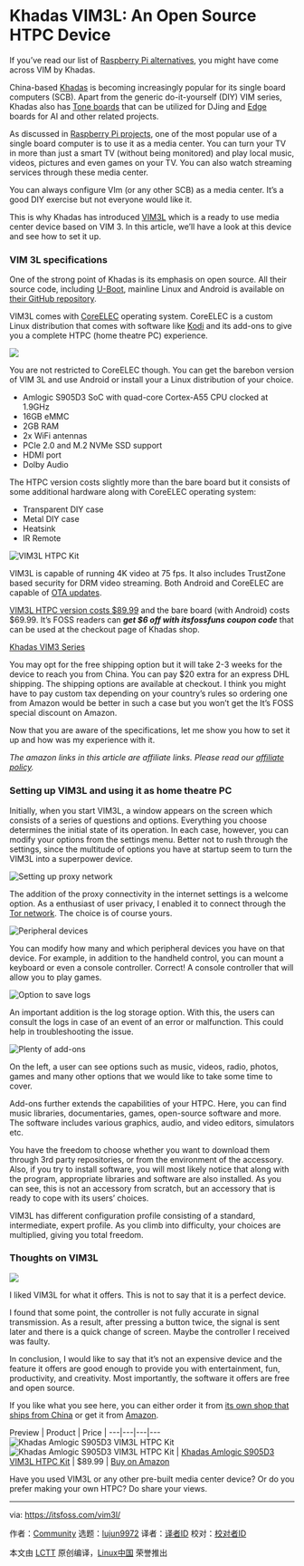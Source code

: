 [#]: collector: (lujun9972)
[#]: translator: ( )
[#]: reviewer: ( )
[#]: publisher: ( )
[#]: url: ( )
[#]: subject: (Khadas VIM3L: An Open Source HTPC Device)
[#]: via: (https://itsfoss.com/vim3l/)
[#]: author: (Community https://itsfoss.com/author/itsfoss/)

Khadas VIM3L: An Open Source HTPC Device
======

If you’ve read our list of [Raspberry Pi alternatives][1], you might have come across VIM by Khadas.

China-based [Khadas][2] is becoming increasingly popular for its single board computers (SCB). Apart from the generic do-it-yourself (DIY) VIM series, Khadas also has [Tone boards][3] that can be utilized for DJing and [Edge][4] boards for AI and other related projects.

As discussed in [Raspberry Pi projects][5], one of the most popular use of a single board computer is to use it as a media center. You can turn your TV in more than just a smart TV (without being monitored) and play local music, videos, pictures and even games on your TV. You can also watch streaming services through these media center.

You can always configure VIm (or any other SCB) as a media center. It’s a good DIY exercise but not everyone would like it.

This is why Khadas has introduced [VIM3L][6] which is a ready to use media center device based on VIM 3. In this article, we’ll have a look at this device and see how to set it up.

### VIM 3L specifications

One of the strong point of Khadas is its emphasis on open source. All their source code, including [U-Boot][7], mainline Linux and Android is available on [their GitHub repository][8].

VIM3L comes with [CoreELEC][9] operating system. CoreELEC is a custom Linux distribution that comes with software like [Kodi][10] and its add-ons to give you a complete HTPC (home theatre PC) experience.

![][11]

You are not restricted to CoreELEC though. You can get the barebon version of VIM 3L and use Android or install your a Linux distribution of your choice.

  * Amlogic S905D3 SoC with quad-core Cortex-A55 CPU clocked at 1.9GHz
  * 16GB eMMC
  * 2GB RAM
  * 2x WiFi antennas
  * PCIe 2.0 and M.2 NVMe SSD support
  * HDMI port
  * Dolby Audio



The HTPC version costs slightly more than the bare board but it consists of some additional hardware along with CoreELEC operating system:

  * Transparent DIY case
  * Metal DIY case
  * Heatsink
  * IR Remote



![VIM3L HTPC Kit][12]

VIM3L is capable of running 4K video at 75 fps. It also includes TrustZone based security for DRM video streaming. Both Android and CoreELEC are capable of [OTA updates][13].

[VIM3L HTPC version costs $89.99][14] and the bare board (with Android) costs $69.99. It’s FOSS readers can _**get $6 off with itsfossfuns coupon code**_ that can be used at the checkout page of Khadas shop.

[Khadas VIM3 Series][15]

You may opt for the free shipping option but it will take 2-3 weeks for the device to reach you from China. You can pay $20 extra for an express DHL shipping. The shipping options are available at checkout. I think you might have to pay custom tax depending on your country’s rules so ordering one from Amazon would be better in such a case but you won’t get the It’s FOSS special discount on Amazon.

Now that you are aware of the specifications, let me show you how to set it up and how was my experience with it.

_The amazon links in this article are affiliate links. Please read our [affiliate policy][16]._

### Setting up VIM3L and using it as home theatre PC

Initially, when you start VIM3L, a window appears on the screen which consists of a series of questions and options. Everything you choose determines the initial state of its operation. In each case, however, you can modify your options from the settings menu. Better not to rush through the settings, since the multitude of options you have at startup seem to turn the VIM3L into a superpower device.

![Setting up proxy network][17]

The addition of the proxy connectivity in the internet settings is a welcome option. As a enthusiast of user privacy, I enabled it to connect through the [Tor network][18]. The choice is of course yours.

![Peripheral devices][19]

You can modify how many and which peripheral devices you have on that device. For example, in addition to the handheld control, you can mount a keyboard or even a console controller. Correct! A console controller that will allow you to play games.

![Option to save logs][20]

An important addition is the log storage option. With this, the users can consult the logs in case of an event of an error or malfunction. This could help in troubleshooting the issue.

![Plenty of add-ons][21]

On the left, a user can see options such as music, videos, radio, photos, games and many other options that we would like to take some time to cover.

Add-ons further extends the capabilities of your HTPC. Here, you can find music libraries, documentaries, games, open-source software and more. The software includes various graphics, audio, and video editors, simulators etc.

You have the freedom to choose whether you want to download them through 3rd party repositories, or from the environment of the accessory. Also, if you try to install software, you will most likely notice that along with the program, appropriate libraries and software are also installed. As you can see, this is not an accessory from scratch, but an accessory that is ready to cope with its users’ choices.

VIM3L has different configuration profile consisting of a standard, intermediate, expert profile. As you climb into difficulty, your choices are multiplied, giving you total freedom.

### Thoughts on VIM3L

![][22]

I liked VIM3L for what it offers. This is not to say that it is a perfect device.

I found that some point, the controller is not fully accurate in signal transmission. As a result, after pressing a button twice, the signal is sent later and there is a quick change of screen. Maybe the controller I received was faulty.

In conclusion, I would like to say that it’s not an expensive device and the feature it offers are good enough to provide you with entertainment, fun, productivity, and creativity. Most importantly, the software it offers are free and open source.

If you like what you see here, you can either order it from [its own shop that ships from China][6] or get it from [Amazon][23].

Preview | Product | Price |
---|---|---|---
![Khadas Amlogic S905D3 VIM3L HTPC Kit][24] ![Khadas Amlogic S905D3 VIM3L HTPC Kit][24] | [Khadas Amlogic S905D3 VIM3L HTPC Kit][25] | $89.99[][26] | [Buy on Amazon][27]

Have you used VIM3L or any other pre-built media center device? Or do you prefer making your own HTPC? Do share your views.

--------------------------------------------------------------------------------

via: https://itsfoss.com/vim3l/

作者：[Community][a]
选题：[lujun9972][b]
译者：[译者ID](https://github.com/译者ID)
校对：[校对者ID](https://github.com/校对者ID)

本文由 [LCTT](https://github.com/LCTT/TranslateProject) 原创编译，[Linux中国](https://linux.cn/) 荣誉推出

[a]: https://itsfoss.com/author/itsfoss/
[b]: https://github.com/lujun9972
[1]: https://itsfoss.com/raspberry-pi-alternatives/
[2]: https://www.khadas.com/
[3]: https://www.amazon.com/dp/B07K6GQNH3?tag=chmod7mediate-20&linkCode=ogi&th=1&psc=1 (Tone boards)
[4]: https://www.khadas.com/edge
[5]: https://itsfoss.com/raspberry-pi-projects/
[6]: https://www.khadas.com/vim3l
[7]: https://www.denx.de/wiki/U-Boot
[8]: https://github.com/khadas
[9]: https://coreelec.org/
[10]: https://itsfoss.com/install-kodi-ubuntu/
[11]: https://i1.wp.com/itsfoss.com/wp-content/uploads/2019/12/VIM3L_OS_Freedom_graphic.jpg?ssl=1
[12]: https://i0.wp.com/itsfoss.com/wp-content/uploads/2019/12/VIM3L-Htpc-Kit.jpg?ssl=1
[13]: https://source.android.com/devices/tech/ota
[14]: https://www.amazon.com/dp/B081H66D7Q?tag=chmod7mediate-20&linkCode=ogi&th=1&psc=1 (VIM3L HTPC version costs $89.99)
[15]: https://www.khadas.com/shop-vim3
[16]: https://itsfoss.com/affiliate-policy/
[17]: https://i0.wp.com/itsfoss.com/wp-content/uploads/2019/12/khadas_vim3l_3.jpg?ssl=1
[18]: https://itsfoss.com/tor-guide/
[19]: https://i1.wp.com/itsfoss.com/wp-content/uploads/2019/12/khadas_vim3l_2.jpg?ssl=1
[20]: https://i1.wp.com/itsfoss.com/wp-content/uploads/2019/12/khadas_vim3l_4.jpg?ssl=1
[21]: https://i0.wp.com/itsfoss.com/wp-content/uploads/2019/12/khadas_vim3l_1.jpg?ssl=1
[22]: https://i1.wp.com/itsfoss.com/wp-content/uploads/2019/12/VIM3L.jpg?ssl=1
[23]: https://www.amazon.com/dp/B081H66D7Q?tag=chmod7mediate-20&linkCode=ogi&th=1&psc=1 (Amazon)
[24]: https://i0.wp.com/m.media-amazon.com/images/I/41YC-mlA2PL._SL160_.jpg?ssl=1
[25]: https://www.amazon.com/dp/B081H66D7Q?tag=chmod7mediate-20&linkCode=ogi&th=1&psc=1 (Khadas Amlogic S905D3 VIM3L HTPC Kit)
[26]: https://www.amazon.com/gp/prime/?tag=chmod7mediate-20 (Amazon Prime)
[27]: https://www.amazon.com/dp/B081H66D7Q?tag=chmod7mediate-20&linkCode=ogi&th=1&psc=1 (Buy on Amazon)
